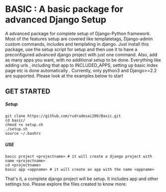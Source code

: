 # BASIC : A basic package for advanced Django Setup
A advanced package for complete setup of Django-Python framework. Most of the features setup are covered like templatetags, Django-admin custom commands, includes and templating in django. Just install this package, use the setup script for setup and then use it to have a preconfigured advanced django project with just one command. Also, add as many apps you want, with no additional setup to be done. Everything like adding urls , including that app to INCLUDED_APPS, setting up basic index page etc is done automatically . Currently, only python3 and Django>=2.2 are supported. Please look at the examples below to start

## GET STARTED
##### Setup
```
git clone https://github.com/rudradesai200/Basic.git
cd basic/
chmod +x setup.sh
./setup.sh
source ~/.bashrc
```
##### USE
```
basic project <projectname> # it will create a django project with name <projectname>
cd <projectname>
basic app <appname> # it will create an app with the name <appname>
```
That's it, a complete django project will be setup. It includes app and other settings too. Please explore the files created to know more.
